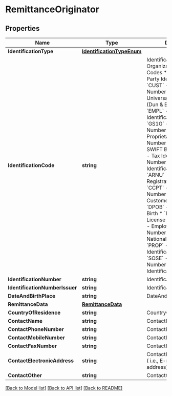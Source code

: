 # RemittanceOriginator

## Properties
Name | Type | Description | Notes
------------ | ------------- | ------------- | -------------
**IdentificationType** | [**IdentificationTypeEnum**](IdentificationTypeEnum.md) |  | [optional] 
**IdentificationCode** | **string** | IdentificationCode  Organization Identification Codes  * &#x60;BANK&#x60; - Bank Party Identification * &#x60;CUST&#x60; - Customer Number * &#x60;DUNS&#x60; - Data Universal Number System (Dun &amp; Bradstreet) * &#x60;EMPL&#x60; - Employer Identification Number * &#x60;GS1G&#x60; - Global Location Number * &#x60;PROP&#x60; - Proprietary Identification Number * &#x60;SWBB&#x60; - SWIFT BIC or BEI * &#x60;TXID&#x60; - Tax Identification Number  Private Identification Codes  * &#x60;ARNU&#x60; - Alien Registration Number * &#x60;CCPT&#x60; - Passport Number * &#x60;CUST&#x60; - Customer Number * &#x60;DPOB&#x60; - Date &amp; Place of Birth * &#x60;DRLC&#x60; - Driver’s License Number * &#x60;EMPL&#x60; - Employee Identification Number * &#x60;NIDN&#x60; - National Identity Number * &#x60;PROP&#x60; - Proprietary Identification Number * &#x60;SOSE&#x60; - Social Security Number * &#x60;TXID&#x60; - Tax Identification Number  | [optional] 
**IdentificationNumber** | **string** | IdentificationNumber | [optional] 
**IdentificationNumberIssuer** | **string** | IdentificationNumberIssuer | [optional] 
**DateAndBirthPlace** | **string** | DateAndBirthPlace | [optional] 
**RemittanceData** | [**RemittanceData**](RemittanceData.md) |  | [optional] 
**CountryOfResidence** | **string** | CountryOfResidence | [optional] 
**ContactName** | **string** | ContactName | [optional] 
**ContactPhoneNumber** | **string** | ContactPhoneNumber | [optional] 
**ContactMobileNumber** | **string** | ContactMobileNumber | [optional] 
**ContactFaxNumber** | **string** | ContactFaxNumber | [optional] 
**ContactElectronicAddress** | **string** | ContactElectronicAddress ( i.e., E-mail or URL address) | [optional] 
**ContactOther** | **string** | ContactOther | [optional] 

[[Back to Model list]](../README.md#documentation-for-models) [[Back to API list]](../README.md#documentation-for-api-endpoints) [[Back to README]](../README.md)


